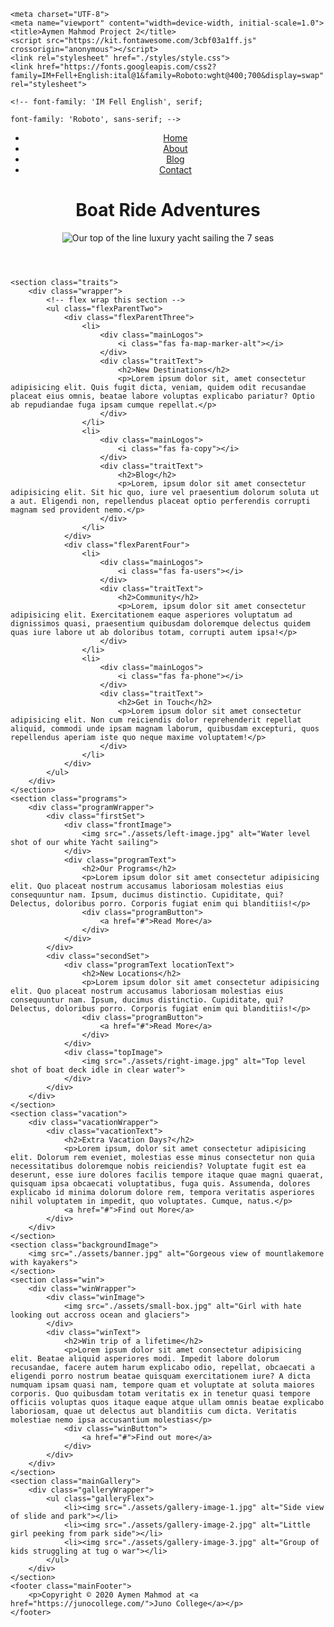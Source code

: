 <!DOCTYPE html>
<html lang="en">
<head>


    <meta charset="UTF-8">
    <meta name="viewport" content="width=device-width, initial-scale=1.0">
    <title>Aymen Mahmod Project 2</title>
    <script src="https://kit.fontawesome.com/3cbf03a1ff.js" crossorigin="anonymous"></script>
    <link rel="stylesheet" href="./styles/style.css">
    <link href="https://fonts.googleapis.com/css2?family=IM+Fell+English:ital@1&family=Roboto:wght@400;700&display=swap" rel="stylesheet">

    <!-- font-family: 'IM Fell English', serif;

    font-family: 'Roboto', sans-serif; -->


</head>
<body>
    <header class="mainHeader">
        <div class="headerFlex headWrapper">
            <div class="textArea flexParent">
                <nav>
                    <ul>
                        <li><a href="#"><span class="focus">Home</span></a></li>
                        <li><a href="#"><span>About</span></a></li>
                        <li><a href="./blog.html"><span>Blog</span></a></li>
                        <li><a href="./contact.html"><span>Contact</span></a></li>
                    </ul>
                </nav>
                <div class="headerText">
                    <h1>Boat Ride Adventures</h1>
                </div>
            </div>
            <div class="boatPopOut">
                <img src="./assets/home-box-header.png" alt="Our top of the line luxury yacht sailing the 7 seas">
            </div>
        </div>
    </header>
    
    <section class="traits">
        <div class="wrapper">
            <!-- flex wrap this section -->
            <ul class="flexParentTwo">
                <div class="flexParentThree">
                    <li>
                        <div class="mainLogos">
                            <i class="fas fa-map-marker-alt"></i>
                        </div>
                        <div class="traitText">
                            <h2>New Destinations</h2>
                            <p>Lorem ipsum dolor sit, amet consectetur adipisicing elit. Quis fugit dicta, veniam, quidem odit recusandae placeat eius omnis, beatae labore voluptas explicabo pariatur? Optio ab repudiandae fuga ipsam cumque repellat.</p>
                        </div>
                    </li>
                    <li>
                        <div class="mainLogos">
                            <i class="fas fa-copy"></i>
                        </div>
                        <div class="traitText">
                            <h2>Blog</h2>
                            <p>Lorem, ipsum dolor sit amet consectetur adipisicing elit. Sit hic quo, iure vel praesentium dolorum soluta ut a aut. Eligendi non, repellendus placeat optio perferendis corrupti magnam sed provident nemo.</p>
                        </div>
                    </li>
                </div>
                <div class="flexParentFour">
                    <li>
                        <div class="mainLogos">
                            <i class="fas fa-users"></i>
                        </div>
                        <div class="traitText">
                            <h2>Community</h2>
                            <p>Lorem, ipsum dolor sit amet consectetur adipisicing elit. Exercitationem eaque asperiores voluptatum ad dignissimos quasi, praesentium quibusdam doloremque delectus quidem quas iure labore ut ab doloribus totam, corrupti autem ipsa!</p>
                        </div>
                    </li>
                    <li>
                        <div class="mainLogos">
                            <i class="fas fa-phone"></i>
                        </div>
                        <div class="traitText">
                            <h2>Get in Touch</h2>
                            <p>Lorem ipsum dolor sit amet consectetur adipisicing elit. Non cum reiciendis dolor reprehenderit repellat aliquid, commodi unde ipsam magnam laborum, quibusdam excepturi, quos repellendus aperiam iste quo neque maxime voluptatem!</p>
                        </div>
                    </li>
                </div>
            </ul>
        </div>
    </section>
    <section class="programs">
        <div class="programWrapper">
            <div class="firstSet">
                <div class="frontImage">
                    <img src="./assets/left-image.jpg" alt="Water level shot of our white Yacht sailing">
                </div>
                <div class="programText">
                    <h2>Our Programs</h2>
                    <p>Lorem ipsum dolor sit amet consectetur adipisicing elit. Quo placeat nostrum accusamus laboriosam molestias eius consequuntur nam. Ipsum, ducimus distinctio. Cupiditate, qui? Delectus, doloribus porro. Corporis fugiat enim qui blanditiis!</p>
                    <div class="programButton">
                        <a href="#">Read More</a>
                    </div>
                </div>
            </div>
            <div class="secondSet">
                <div class="programText locationText">
                    <h2>New Locations</h2>
                    <p>Lorem ipsum dolor sit amet consectetur adipisicing elit. Quo placeat nostrum accusamus laboriosam molestias eius consequuntur nam. Ipsum, ducimus distinctio. Cupiditate, qui? Delectus, doloribus porro. Corporis fugiat enim qui blanditiis!</p>
                    <div class="programButton">
                        <a href="#">Read More</a>
                    </div>
                </div>
                <div class="topImage">
                    <img src="./assets/right-image.jpg" alt="Top level shot of boat deck idle in clear water">
                </div>
            </div>
        </div>
    </section>
    <section class="vacation">
        <div class="vacationWrapper">
            <div class="vacationText">
                <h2>Extra Vacation Days?</h2>
                <p>Lorem ipsum, dolor sit amet consectetur adipisicing elit. Dolorum rem eveniet, molestias esse minus consectetur non quia necessitatibus doloremque nobis reiciendis? Voluptate fugit est ea deserunt, esse iure dolores facilis tempore itaque quae magni quaerat, quisquam ipsa obcaecati voluptatibus, fuga quis. Assumenda, dolores explicabo id minima dolorum dolore rem, tempora veritatis asperiores nihil voluptatem in impedit, quo voluptates. Cumque, natus.</p>
                <a href="#">Find out More</a>
            </div>
        </div>
    </section>
    <section class="backgroundImage">
        <img src="./assets/banner.jpg" alt="Gorgeous view of mountlakemore with kayakers">
    </section>
    <section class="win">
        <div class="winWrapper">
            <div class="winImage">
                <img src="./assets/small-box.jpg" alt="Girl with hate looking out accross ocean and glaciers">
            </div>
            <div class="winText">
                <h2>Win trip of a lifetime</h2>
                <p>Lorem ipsum dolor sit amet consectetur adipisicing elit. Beatae aliquid asperiores modi. Impedit labore dolorum recusandae, facere autem harum explicabo odio, repellat, obcaecati a eligendi porro nostrum beatae quisquam exercitationem iure? A dicta numquam ipsam quasi nam, tempore quam et voluptate at soluta maiores corporis. Quo quibusdam totam veritatis ex in tenetur quasi tempore officiis voluptas quos itaque eaque atque ullam omnis beatae explicabo laboriosam, quae ut delectus aut blanditiis cum dicta. Veritatis molestiae nemo ipsa accusantium molestias</p>
                <div class="winButton">
                    <a href="#">Find out more</a>
                </div>
            </div>
        </div>
    </section>
    <section class="mainGallery">
        <div class="galleryWrapper">
            <ul class="galleryFlex">
                <li><img src="./assets/gallery-image-1.jpg" alt="Side view of slide and park"></li>
                <li><img src="./assets/gallery-image-2.jpg" alt="Little girl peeking from park side"></li>
                <li><img src="./assets/gallery-image-3.jpg" alt="Group of kids struggling at tug o war"></li>
            </ul>
        </div>
    </section>
    <footer class="mainFooter">
        <p>Copyright © 2020 Aymen Mahmod at <a href="https://junocollege.com/">Juno College</a></p>
    </footer>
</body>
</html>
